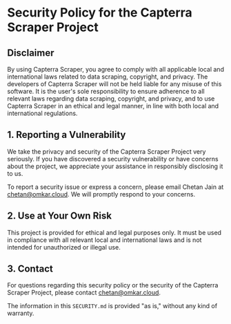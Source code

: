 # Security Policy for the Capterra Scraper Project

## Disclaimer

By using Capterra Scraper, you agree to comply with all applicable local and international laws related to data scraping, copyright, and privacy. The developers of Capterra Scraper will not be held liable for any misuse of this software. It is the user's sole responsibility to ensure adherence to all relevant laws regarding data scraping, copyright, and privacy, and to use Capterra Scraper in an ethical and legal manner, in line with both local and international regulations.

## 1. Reporting a Vulnerability

We take the privacy and security of the Capterra Scraper Project very seriously. If you have discovered a security vulnerability or have concerns about the project, we appreciate your assistance in responsibly disclosing it to us.

To report a security issue or express a concern, please email Chetan Jain at [chetan@omkar.cloud](mailto:chetan@omkar.cloud). We will promptly respond to your concerns.

## 2. Use at Your Own Risk

This project is provided for ethical and legal purposes only. It must be used in compliance with all relevant local and international laws and is not intended for unauthorized or illegal use.

## 3. Contact

For questions regarding this security policy or the security of the Capterra Scraper Project, please contact [chetan@omkar.cloud](mailto:chetan@omkar.cloud).

The information in this `SECURITY.md` is provided "as is," without any kind of warranty.